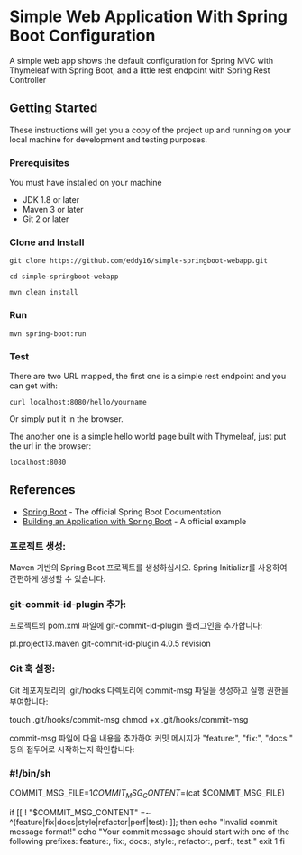 
# Simple Web Application With Spring Boot Configuration

A simple web app shows the default configuration for Spring MVC with Thymeleaf with Spring Boot, and a little rest endpoint with Spring Rest Controller

## Getting Started

These instructions will get you a copy of the project up and running on your local machine for development and testing purposes.

### Prerequisites

You must have installed on your machine

- JDK 1.8 or later
- Maven 3 or later
- Git 2 or later

### Clone and Install

```
git clone https://github.com/eddy16/simple-springboot-webapp.git

cd simple-springboot-webapp

mvn clean install
```

### Run

```
mvn spring-boot:run
```

### Test
There are two URL mapped, the first one is a simple rest endpoint and you can get with:
```
curl localhost:8080/hello/yourname
```
Or simply put it in the browser.

The another one is a simple hello world page built with Thymeleaf, just put the url in the browser:
```
localhost:8080
```



## References

* [Spring Boot](http://docs.spring.io/spring-boot/docs/current/reference/htmlsingle/) - The official Spring Boot Documentation
* [Building an Application with Spring Boot](https://spring.io/guides/gs/spring-boot/) - A official example 


### 프로젝트 생성:

Maven 기반의 Spring Boot 프로젝트를 생성하십시오. Spring Initializr를 사용하여 간편하게 생성할 수 있습니다.

### git-commit-id-plugin 추가:

프로젝트의 pom.xml 파일에 git-commit-id-plugin 플러그인을 추가합니다:


<build>
    <plugins>
        <plugin>
            <groupId>pl.project13.maven</groupId>
            <artifactId>git-commit-id-plugin</artifactId>
            <version>4.0.5</version>
            <executions>
                <execution>
                    <goals>
                        <goal>revision</goal>
                    </goals>
                </execution>
            </executions>
        </plugin>
    </plugins>
</build>

### Git 훅 설정:

Git 레포지토리의 .git/hooks 디렉토리에 commit-msg 파일을 생성하고 실행 권한을 부여합니다:


touch .git/hooks/commit-msg
chmod +x .git/hooks/commit-msg

commit-msg 파일에 다음 내용을 추가하여 커밋 메시지가 "feature:", "fix:", "docs:" 등의 접두어로 시작하는지 확인합니다:


### #!/bin/sh

COMMIT_MSG_FILE=$1
COMMIT_MSG_CONTENT=$(cat $COMMIT_MSG_FILE)

if [[ ! "$COMMIT_MSG_CONTENT" =~ ^(feature|fix|docs|style|refactor|perf|test): ]]; then
    echo "Invalid commit message format!"
    echo "Your commit message should start with one of the following prefixes: feature:, fix:, docs:, style:, refactor:, perf:, test:"
    exit 1
fi